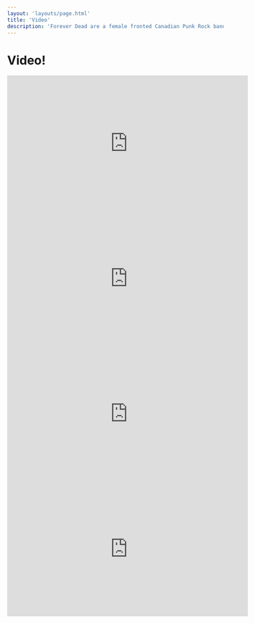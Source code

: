 ```yaml
---
layout: 'layouts/page.html'
title: 'Video'
description: 'Forever Dead are a female fronted Canadian Punk Rock band. Kicking ass and taking names since 2005'
---
```


<h1 class="text-center">Video!</h1>

<div class="flex gap-4 flex-wrap justify-center">

  <iframe class="mbr-embedded-video" src="https://www.youtube.com/embed/IUmRPs888Qw?rel=0&amp;amp;showinfo=0&amp;autoplay=0&amp;loop=0" width="560" height="315" frameborder="0" allowfullscreen></iframe>

  <iframe class="mbr-embedded-video" src="https://www.youtube.com/embed/lU09iLNXQBA?rel=0&amp;amp;showinfo=0&amp;autoplay=0&amp;loop=0" width="560" height="315" frameborder="0" allowfullscreen></iframe>

  <iframe class="mbr-embedded-video" src="https://www.youtube.com/embed/W-DgVxHOrhU?rel=0&amp;amp;showinfo=0&amp;autoplay=0&amp;loop=0" width="560" height="315" frameborder="0" allowfullscreen></iframe>

  <iframe class="mbr-embedded-video" src="https://www.youtube.com/embed/PUbZ4JNmxUk?rel=0&amp;amp;showinfo=0&amp;autoplay=0&amp;loop=0" width="560" height="315" frameborder="0" allowfullscreen></iframe>

</div>